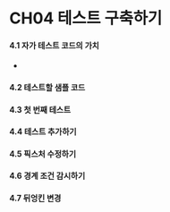 # CH04 테스트 구축하기

#### 4.1 자가 테스트 코드의 가치

- 

#### 4.2 테스트할 샘플 코드

#### 4.3 첫 번째 테스트

#### 4.4 테스트 추가하기

#### 4.5 픽스처 수정하기

#### 4.6 경계 조건 감시하기

#### 4.7 뒤엉킨 변경










